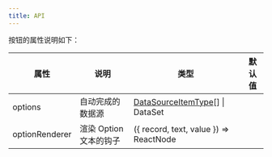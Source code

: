 ```yaml
---
title: API
---
```



按钮的属性说明如下：

| 属性 | 说明 | 类型 | 默认值 |
| --- | --- | --- | --- |
| options | 自动完成的数据源 | [DataSourceItemType](https://git.io/vMMKF)\[] \| DataSet |  |
| optionRenderer | 渲染 Option 文本的钩子 | ({ record, text, value }) => ReactNode |  |
